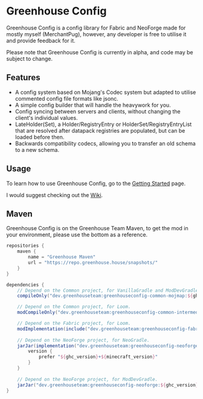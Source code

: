 # Greenhouse Config
Greenhouse Config is a config library for Fabric and NeoForge made for mostly myself (MerchantPug), however, any developer is free to utilise it and provide feedback for it.

Please note that Greenhouse Config is currently in alpha, and code may be subject to change.

## Features
- A config system based on Mojang's Codec system but adapted to utilise commented config file formats like jsonc.
- A simple config builder that will handle the heavywork for you.
- Config syncing between servers and clients, without changing the client's individual values.
- LateHolder(Set), a Holder/RegistryEntry or HolderSet/RegistryEntryList that are resolved after datapack registries are populated, but can be loaded before then.
- Backwards compatibility codecs, allowing you to transfer an old schema to a new schema.

## Usage
To learn how to use Greenhouse Config, go to the [Getting Started](https://github.com/GreenhouseTeam/greenhouse-config/wiki/Getting-Started-%E2%80%90-1.x.x) page.

I would suggest checking out the [Wiki](https://github.com/GreenhouseTeam/greenhouse-config/wiki/).

## Maven
Greenhouse Config is on the Greenhouse Team Maven, to get the mod in your environment, please use the bottom as a reference.

```groovy
repositories {
    maven {
        name = "Greenhouse Maven"
        url = "https://repo.greenhouse.house/snapshots/"
    }
}

dependencies {
    // Depend on the Common project, for VanillaGradle and ModDevGradle.
    compileOnly("dev.greenhouseteam:greenhouseconfig-common-mojmap:${ghc_version}+${minecraft_version}")

    // Depend on the Common project, for Loom.
    modCompileOnly("dev.greenhouseteam:greenhouseconfig-common-intermediary:${ghc_version}+${minecraft_version}")

    // Depend on the Fabric project, for Loom.
    modImplementation(include("dev.greenhouseteam:greenhouseconfig-fabric:${ghc_version}+${minecraft_version}"))
    
    // Depend on the NeoForge project, for NeoGradle.
    jarJar(implementation("dev.greenhouseteam:greenhouseconfig-neoforge:[${ghc_version}+${minecraft_version},)")) {
        version {
            prefer "${ghc_version}+${minecraft_version}"
        }
    }
    
    // Depend on the NeoForge project, for ModDevGradle.
    jarJar("dev.greenhouseteam:greenhouseconfig-neoforge:${ghc_version}+${minecraft_version}")
}
```